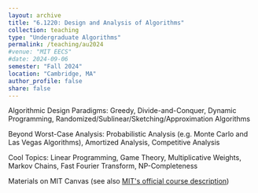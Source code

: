 ```yaml
---
layout: archive
title: "6.1220: Design and Analysis of Algorithms"
collection: teaching
type: "Undergraduate Algorithms"
permalink: /teaching/au2024
#venue: "MIT EECS"
#date: 2024-09-06
semester: "Fall 2024"
location: "Cambridge, MA"
author_profile: false
share: false
---
```


Algorithmic Design Paradigms: Greedy, Divide-and-Conquer, Dynamic Programming, Randomized/Sublinear/Sketching/Approximation Algorithms <br />

Beyond Worst-Case Analysis: Probabilistic Analysis (e.g. Monte Carlo and Las Vegas Algorithms), Amortized Analysis, Competitive Analysis <br />

Cool Topics: Linear Programming, Game Theory, Multiplicative Weights, Markov Chains, Fast Fourier Transform, NP-Completeness <br />

Materials on MIT Canvas (see also [MIT's official course description](https://student.mit.edu/catalog/m6a.html#6.1220)) <br />

